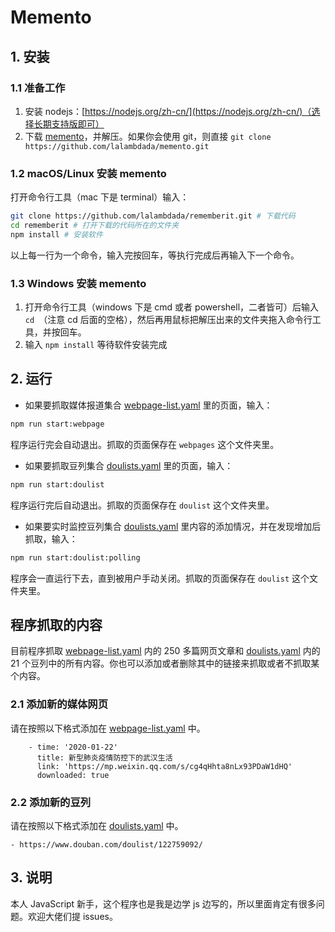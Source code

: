 # Memento

## 1. 安装

### 1.1 准备工作

1. 安装 nodejs：[https://nodejs.org/zh-cn/](https://nodejs.org/zh-cn/)（选择长期支持版即可）
2. 下载 [memento](https://github.com/lalambdada/memento/archive/master.zip)，并解压。如果你会使用 git，则直接 `git clone https://github.com/lalambdada/memento.git`

### 1.2 macOS/Linux 安装 memento

打开命令行工具（mac 下是 terminal）输入：

```bash
git clone https://github.com/lalambdada/rememberit.git # 下载代码
cd rememberit # 打开下载的代码所在的文件夹
npm install # 安装软件
```

以上每一行为一个命令，输入完按回车，等执行完成后再输入下一个命令。

### 1.3 Windows 安装 memento

1. 打开命令行工具（windows 下是 cmd 或者 powershell，二者皆可）后输入 `cd `（注意 cd 后面的空格），然后再用鼠标把解压出来的文件夹拖入命令行工具，并按回车。
2. 输入 `npm install` 等待软件安装完成

## 2. 运行

- 如果要抓取媒体报道集合 [webpage-list.yaml](./webpage-list.yaml) 里的页面，输入：

```bash
npm run start:webpage
```

程序运行完会自动退出。抓取的页面保存在 `webpages` 这个文件夹里。

- 如果要抓取豆列集合 [doulists.yaml](./doulists.yaml) 里的页面，输入：

```bash
npm run start:doulist
```

程序运行完后自动退出。抓取的页面保存在 `doulist` 这个文件夹里。

- 如果要实时监控豆列集合 [doulists.yaml](./doulists.yaml) 里内容的添加情况，并在发现增加后抓取，输入：

```bash
npm run start:doulist:polling
```

程序会一直运行下去，直到被用户手动关闭。抓取的页面保存在 `doulist` 这个文件夹里。

## 程序抓取的内容

目前程序抓取 [webpage-list.yaml](./webpage-list.yaml) 内的 250 多篇网页文章和 [doulists.yaml](./doulists.yaml) 内的 21 个豆列中的所有内容。你也可以添加或者删除其中的链接来抓取或者不抓取某个内容。

### 2.1 添加新的媒体网页

请在按照以下格式添加在 [webpage-list.yaml](./webpage-list.yaml) 中。

```
    - time: '2020-01-22'
      title: 新型肺炎疫情防控下的武汉生活
      link: 'https://mp.weixin.qq.com/s/cg4qHhta8nLx93PDaW1dHQ'
      downloaded: true
```

### 2.2 添加新的豆列

请在按照以下格式添加在 [doulists.yaml](./doulists.yaml) 中。

```
- https://www.douban.com/doulist/122759092/
```

## 3. 说明

本人 JavaScript 新手，这个程序也是我是边学 js 边写的，所以里面肯定有很多问题。欢迎大佬们提 issues。
